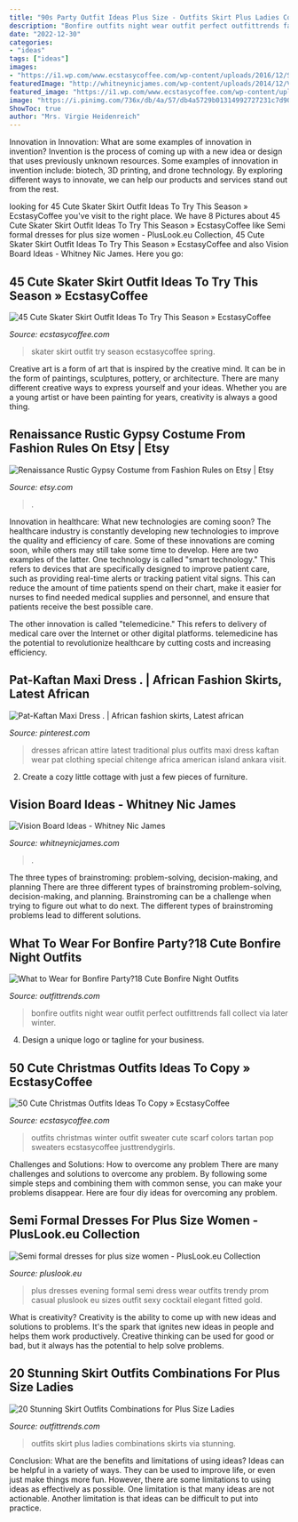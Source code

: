 ```yaml
---
title: "90s Party Outfit Ideas Plus Size - Outfits Skirt Plus Ladies Combinations Skirts Via Stunning"
description: "Bonfire outfits night wear outfit perfect outfittrends fall collect via later winter"
date: "2022-12-30"
categories:
- "ideas"
tags: ["ideas"]
images:
- "https://i1.wp.com/www.ecstasycoffee.com/wp-content/uploads/2016/12/Skater-Skirt1.jpg?resize=700%2C1053"
featuredImage: "http://whitneynicjames.com/wp-content/uploads/2014/12/Vision-Board-Ideas.jpg"
featured_image: "https://i1.wp.com/www.ecstasycoffee.com/wp-content/uploads/2016/12/Skater-Skirt1.jpg?resize=700%2C1053"
image: "https://i.pinimg.com/736x/db/4a/57/db4a5729b01314992727231c7d90ed6c.jpg"
ShowToc: true
author: "Mrs. Virgie Heidenreich"
---
```



Innovation in Innovation: What are some examples of innovation in invention?
Invention is the process of coming up with a new idea or design that uses previously unknown resources. Some examples of innovation in invention include: biotech, 3D printing, and drone technology. By exploring different ways to innovate, we can help our products and services stand out from the rest.

	

		
looking for 45 Cute Skater Skirt Outfit Ideas To Try This Season » EcstasyCoffee you've visit to the right place. We have 8 Pictures about 45 Cute Skater Skirt Outfit Ideas To Try This Season » EcstasyCoffee like Semi formal dresses for plus size women - PlusLook.eu Collection, 45 Cute Skater Skirt Outfit Ideas To Try This Season » EcstasyCoffee and also Vision Board Ideas - Whitney Nic James. Here you go:
		
    
## 45 Cute Skater Skirt Outfit Ideas To Try This Season » EcstasyCoffee

<img loading=lazy src="https://i1.wp.com/www.ecstasycoffee.com/wp-content/uploads/2016/12/Skater-Skirt1.jpg?resize=700%2C1053" onerror="this.onerror=null;this.src='https://tse1.mm.bing.net/th?id=OIP.oqpvV9za2kBh2RzwS1s1dQHaLJ&amp;pid=15.1';" alt="45 Cute Skater Skirt Outfit Ideas To Try This Season » EcstasyCoffee">

_Source: ecstasycoffee.com_

>skater skirt outfit try season ecstasycoffee spring. 

	

Creative art is a form of art that is inspired by the creative mind. It can be in the form of paintings, sculptures, pottery, or architecture. There are many different creative ways to express yourself and your ideas. Whether you are a young artist or have been painting for years, creativity is always a good thing.

    
## Renaissance Rustic Gypsy Costume From Fashion Rules On Etsy | Etsy

<img loading=lazy src="https://i.etsystatic.com/6863417/r/il/5d7571/513583080/il_1588xN.513583080_95cr.jpg" onerror="this.onerror=null;this.src='https://tse1.mm.bing.net/th?id=OIP.dT1vtPX4dVDkEOiJ2g6ECAHaJ3&amp;pid=15.1';" alt="Renaissance Rustic Gypsy Costume from Fashion Rules on Etsy | Etsy">

_Source: etsy.com_

>. 

	

Innovation in healthcare: What new technologies are coming soon?
The healthcare industry is constantly developing new technologies to improve the quality and efficiency of care. Some of these innovations are coming soon, while others may still take some time to develop. Here are two examples of the latter. 
One technology is called "smart technology." This refers to devices that are specifically designed to improve patient care, such as providing real-time alerts or tracking patient vital signs. This can reduce the amount of time patients spend on their chart, make it easier for nurses to find needed medical supplies and personnel, and ensure that patients receive the best possible care. 

The other innovation is called "telemedicine." This refers to delivery of medical care over the Internet or other digital platforms. telemedicine has the potential to revolutionize healthcare by cutting costs and increasing efficiency.

    
## Pat-Kaftan Maxi Dress . | African Fashion Skirts, Latest African

<img loading=lazy src="https://i.pinimg.com/736x/db/4a/57/db4a5729b01314992727231c7d90ed6c.jpg" onerror="this.onerror=null;this.src='https://tse4.mm.bing.net/th?id=OIP.KfB2Ji7jYU3w0PFgJQsVBAHaLp&amp;pid=15.1';" alt="Pat-Kaftan Maxi Dress . | African fashion skirts, Latest african">

_Source: pinterest.com_

>dresses african attire latest traditional plus outfits maxi dress kaftan wear pat clothing special chitenge africa american island ankara visit. 

	

2. Create a cozy little cottage with just a few pieces of furniture.

    
## Vision Board Ideas - Whitney Nic James

<img loading=lazy src="http://whitneynicjames.com/wp-content/uploads/2014/12/Vision-Board-Ideas.jpg" onerror="this.onerror=null;this.src='https://tse4.mm.bing.net/th?id=OIP.41K0mQFiTlUcJglyUJjciAHaHa&amp;pid=15.1';" alt="Vision Board Ideas - Whitney Nic James">

_Source: whitneynicjames.com_

>. 

	

The three types of brainstroming: problem-solving, decision-making, and planning
There are three different types of brainstroming problem-solving, decision-making, and planning. Brainstroming can be a challenge when trying to figure out what to do next. The different types of brainstroming problems lead to different solutions.

    
## What To Wear For Bonfire Party?18 Cute Bonfire Night Outfits

<img loading=lazy src="http://www.outfittrends.com/wp-content/uploads/2015/03/cbb9abbe8bdcd5ce3e312a74be0fba7a.jpg" onerror="this.onerror=null;this.src='https://tse2.mm.bing.net/th?id=OIP.VjSiWLTrmEpfiM0AmwhePQHaJ4&amp;pid=15.1';" alt="What to Wear for Bonfire Party?18 Cute Bonfire Night Outfits">

_Source: outfittrends.com_

>bonfire outfits night wear outfit perfect outfittrends fall collect via later winter. 

	

4. Design a unique logo or tagline for your business.

    
## 50 Cute Christmas Outfits Ideas To Copy » EcstasyCoffee

<img loading=lazy src="https://i2.wp.com/www.ecstasycoffee.com/wp-content/uploads/2016/10/Cute-Christmas-outfits-1.jpg" onerror="this.onerror=null;this.src='https://tse2.mm.bing.net/th?id=OIP.cEzrBg6Aqp1DCsxjAbDfBAHaJ5&amp;pid=15.1';" alt="50 Cute Christmas Outfits Ideas To Copy » EcstasyCoffee">

_Source: ecstasycoffee.com_

>outfits christmas winter outfit sweater cute scarf colors tartan pop sweaters ecstasycoffee justtrendygirls. 

	

Challenges and Solutions: How to overcome any problem
There are many challenges and solutions to overcome any problem. By following some simple steps and combining them with common sense, you can make your problems disappear. Here are four diy ideas for overcoming any problem.

    
## Semi Formal Dresses For Plus Size Women - PlusLook.eu Collection

<img loading=lazy src="https://pluslook.eu/wp-content/uploads/327494.jpg" onerror="this.onerror=null;this.src='https://tse4.mm.bing.net/th?id=OIP.Ts_CO3zQv7F0nQ_Bw582HwHaNT&amp;pid=15.1';" alt="Semi formal dresses for plus size women - PlusLook.eu Collection">

_Source: pluslook.eu_

>plus dresses evening formal semi dress wear outfits trendy prom casual pluslook eu sizes outfit sexy cocktail elegant fitted gold. 

	

What is creativity?
Creativity is the ability to come up with new ideas and solutions to problems. It's the spark that ignites new ideas in people and helps them work productively. Creative thinking can be used for good or bad, but it always has the potential to help solve problems.

    
## 20 Stunning Skirt Outfits Combinations For Plus Size Ladies

<img loading=lazy src="https://www.outfittrends.com/wp-content/uploads/2015/05/e5147c3149b439cc4a6f4ef824581025.jpg" onerror="this.onerror=null;this.src='https://tse3.mm.bing.net/th?id=OIP.b1wS9ytewz8CENPsiji3dAHaJ4&amp;pid=15.1';" alt="20 Stunning Skirt Outfits Combinations for Plus Size Ladies">

_Source: outfittrends.com_

>outfits skirt plus ladies combinations skirts via stunning. 

	

Conclusion: What are the benefits and limitations of using ideas?
Ideas can be helpful in a variety of ways. They can be used to improve life, or even just make things more fun. However, there are some limitations to using ideas as effectively as possible. One limitation is that many ideas are not actionable. Another limitation is that ideas can be difficult to put into practice.

